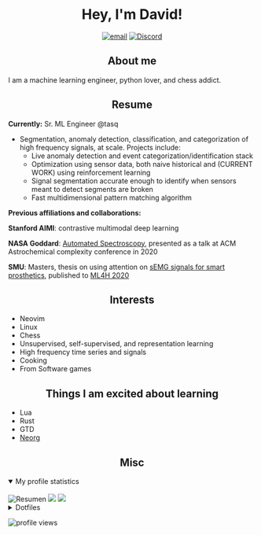 <h1 align="center">Hey, I'm David!</h1>
<p align="center">
  <a href="mailto:josephs.david11@gmail.com" target="_blank"><img src="https://img.shields.io/badge/Gmail-D14836?style=for-the-badge&logo=gmail&logoColor=white" alt="email" /></a>
  <a href="https://discord.com/users/795108387335307264" target="_blank"><img src="https://badgen.net/badge/icon/daveyjones01?icon=discord&label" alt="Discord" /></a>
</p>

<h2 align="center">About me</h2>
I am a machine learning engineer, python lover, and chess addict. 

<h2 align="center">Resume</h2>

**Currently:** Sr. ML Engineer @tasq

- Segmentation, anomaly detection, classification, and categorization of high frequency signals, at scale. Projects include:
  - Live anomaly detection and event categorization/identification stack
  - Optimization using sensor data, both naive historical and (CURRENT WORK) using reinforcement learning
  - Signal segmentation accurate enough to identify when sensors meant to detect segments are broken
  - Fast multidimensional pattern matching algorithm
 

**Previous affiliations and collaborations:**

**Stanford AIMI**: contrastive multimodal deep learning

**NASA Goddard**: [Automated Spectroscopy](https://github.com/josephsdavid/autospec), presented as a talk at ACM Astrochemical complexity conference in 2020

**SMU**: Masters, thesis on using attention on [sEMG signals for smart prosthetics](https://github.com/josephsdavid/semg_repro), published to [ML4H 2020](https://arxiv.org/pdf/2006.03645.pdf)


<h2 align="center">Interests</h2>

- Neovim
- Linux
- Chess
- Unsupervised, self-supervised, and representation learning
- High frequency time series and signals
- Cooking
- From Software games


<h2 align="center">Things I am excited about learning</h2>

- Lua
- Rust
- GTD
- [Neorg](https://github.com/nvim-neorg/neorg)


<h2 align="center">Misc</h2>
<details open>
<summary>My profile statistics</summary>
<br>
<img src="https://github-profile-summary-cards.vercel.app/api/cards/profile-details?username=josephsdavid&theme=dracula" alt="Resumen" />
<img src="https://github-profile-summary-cards.vercel.app/api/cards/stats?username=josephsdavid&theme=dracula"/> <img src="https://github-profile-summary-cards.vercel.app/api/cards/most-commit-language?username=josephsdavid&theme=dracula"/>
</details>


<details closed>
<summary>Dotfiles</summary>
<br>
[Neovim configuration](https://github.com/josephsdavid/neovim2)
[Linux dotfiles](https://github.com/josephsdavid/dots)
</details>

![profile views](https://komarev.com/ghpvc/?username=josephsdavid)


